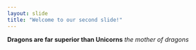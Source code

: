 ```yaml
---
layout: slide
title: "Welcome to our second slide!"
---
```

**Dragons are far superior than Unicorns**
*the mother of dragons*
